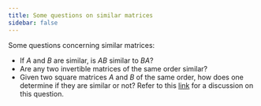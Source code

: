 ```yaml
---
title: Some questions on similar matrices
sidebar: false
---
```


Some questions concerning similar matrices:

- If $A$ and $B$ are similar, is $AB$ similar to $BA$?
- Are any two invertible matrices of the same order similar?
- Given two square matrices $A$ and $B$ of the same order, how does one determine if they are similar or not? Refer to this [link](https://math.stackexchange.com/questions/14075/how-do-i-tell-if-matrices-are-similar?rq=1) for a discussion on this question.



